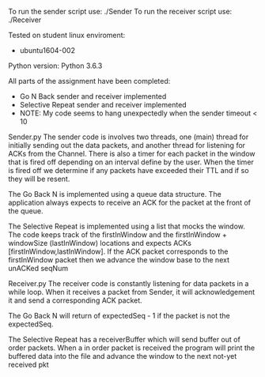 To run the sender script use: ./Sender <protocol selector> <timeout> <filename>
To run the receiver script use: ./Receiver <protocol selector> <filename>

Tested on student linux enviroment:
- ubuntu1604-002

Python version: Python 3.6.3

All parts of the assignment have been completed:
  - Go N Back sender and receiver implemented
  - Selective Repeat sender and receiver implemented
  - NOTE: My code seems to hang unexpectedly when the sender timeout < 10

Sender.py
  The sender code is involves two threads, one (main) thread for initially
  sending out the data packets, and another thread for listening for ACKs
  from the Channel. There is also a timer for each packet in the window that
   is fired off depending on an interval define by the user. When the timer is
  fired off we determine if any packets have exceeded their TTL and if so they
  will be resent.

  The Go Back N is implemented using a queue data structure. The application
  always expects to receive an ACK for the packet at the front of the queue.

  The Selective Repeat is implemented using a list that mocks the window. The
  code keeps track of the firstInWindow and the firstInWindow + windowSize (lastInWindow)
  locations and expects ACKs [firstInWindow,lastInWindow]. If the ACK packet
  corresponds to the firstInWindow packet then we advance the window base to
  the next unACKed seqNum

Receiver.py
  The receiver code is constantly listening for data packets in a while loop.
  When it receives a packet from Sender, it will acknowledgement it and send a
  corresponding ACK packet.

  The Go Back N will return of expectedSeq - 1 if the packet is not the expectedSeq.

  The Selective Repeat has a receiverBuffer which will send buffer out of order
  packets. When a in order packet is received the program will print the buffered
  data into the file and advance the window to the next not-yet received pkt
